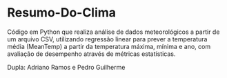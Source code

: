 # Resumo-Do-Clima
Código em Python que realiza análise de dados meteorológicos a partir de um arquivo CSV, utilizando regressão linear para prever a temperatura média (MeanTemp) a partir da temperatura máxima, mínima e ano, com avaliação de desempenho através de métricas estatísticas.

Dupla: Adriano Ramos e Pedro Guilherme

